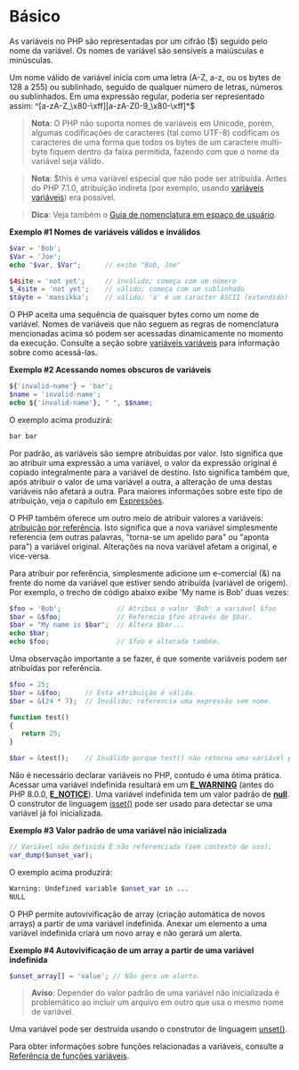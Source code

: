 # Básico

As variáveis no PHP são representadas por um cifrão ($) seguido pelo nome da variável. Os nomes de variável são sensíveis a maiúsculas e minúsculas.

Um nome válido de variável inicia com uma letra (A-Z, a-z, ou os bytes de 128 a 255) ou sublinhado, seguido de qualquer número de letras, números ou sublinhados. Em uma expressão regular, poderia ser representado assim: ^[a-zA-Z_\x80-\xff][a-zA-Z0-9_\x80-\xff]*$

> **Nota**: O PHP não suporta nomes de variáveis em Unicode, porém, algumas codificações de caracteres (tal como UTF-8) codificam os caracteres de uma forma que todos os bytes de um caractere multi-byte fiquem dentro da faixa permitida, fazendo com que o nome da variável seja válido.

> **Nota**: $this é uma variável especial que não pode ser atribuída. Antes do PHP 7.1.0, atribuição indireta (por exemplo, usando [variáveis variáveis](https://www.php.net/manual/pt_BR/language.variables.variable.php)) era possível.

> **Dica**: Veja também o [Guia de nomenclatura em espaço de usuário](https://www.php.net/manual/pt_BR/userlandnaming.php).

**Exemplo #1 Nomes de variáveis válidos e inválidos**

```php
$var = 'Bob';
$Var = 'Joe';
echo "$var, $Var";      // exibe "Bob, Joe"

$4site = 'not yet';     // inválido; começa com um número
$_4site = 'not yet';    // válido; começa com um sublinhado
$täyte = 'mansikka';    // válido; 'ä' é um caracter ASCII (extendido) 228
```

O PHP aceita uma sequência de quaisquer bytes como um nome de variável. Nomes de variáveis que não seguem as regras de nomenclatura mencionadas acima só podem ser acessadas dinamicamente no momento da execução. Consulte a seção sobre [variáveis variáveis](https://www.php.net/manual/pt_BR/language.variables.variable.php) para informação sobre como acessá-las.

**Exemplo #2 Acessando nomes obscuros de variáveis**

```php
${'invalid-name'} = 'bar';
$name = 'invalid-name';
echo ${'invalid-name'}, " ", $$name;
```

O exemplo acima produzirá:

```bash
bar bar
```

Por padrão, as variáveis são sempre atribuídas por valor. Isto significa que ao atribuir uma expressão a uma variável, o valor da expressão original é copiado integralmente para a variável de destino. Isto significa também que, após atribuir o valor de uma variável a outra, a alteração de uma destas variáveis não afetará a outra. Para maiores informações sobre este tipo de atribuição, veja o capítulo em [Expressões](https://www.php.net/manual/pt_BR/language.expressions.php).

O PHP também oferece um outro meio de atribuir valores a variáveis: [atribuição por referência](https://www.php.net/manual/pt_BR/language.references.php). Isto significa que a nova variável simplesmente referencia (em outras palavras, "torna-se um apelido para" ou "aponta para") a variável original. Alterações na nova variável afetam a original, e vice-versa.

Para atribuir por referência, simplesmente adicione um e-comercial (&) na frente do nome da variável que estiver sendo atribuída (variável de origem). Por exemplo, o trecho de código abaixo exibe 'My name is Bob' duas vezes:

```php
$foo = 'Bob';              // Atribui o valor 'Bob' a variável $foo
$bar = &$foo;              // Referecia $foo através de $bar.
$bar = "My name is $bar";  // Altera $bar...
echo $bar;
echo $foo;                 // $foo é alterada também.
```

Uma observação importante a se fazer, é que somente variáveis podem ser atribuídas por referência.

```php
$foo = 25;
$bar = &$foo;      // Esta atribuição é válida.
$bar = &(24 * 7);  // Inválido; referencia uma expressão sem nome.

function test()
{
   return 25;
}

$bar = &test();    // Inválido porque test() não retorna uma variável por referência.
```

Não é necessário declarar variáveis no PHP, contudo é uma ótima prática. Acessar uma variável indefinida resultará em um [**E_WARNING**](https://www.php.net/manual/pt_BR/errorfunc.constants.php#constant.e-warning) (antes do PHP 8.0.0, [**E_NOTICE**](https://www.php.net/manual/pt_BR/errorfunc.constants.php#constant.e-notice)). Uma variável indefinida tem um valor padrão de [**null**](https://www.php.net/manual/pt_BR/reserved.constants.php#constant.null). O construtor de linguagem [isset()](https://www.php.net/manual/pt_BR/function.isset.php) pode ser usado para detectar se uma variável já foi inicializada.

**Exemplo #3 Valor padrão de uma variável não inicializada**

```php
// Variável não definida E não referenciada (sem contexto de uso);
var_dump($unset_var);
```

O exemplo acima produzirá:

```bash
Warning: Undefined variable $unset_var in ...
NULL
```

O PHP permite autovivificação de array (criação automática de novos arrays) a partir de uma variável indefinida. Anexar um elemento a uma variável indefinida criará um novo array e não gerará um alerta.

**Exemplo #4 Autovivificação de um array a partir de uma variável indefinida**

```php
$unset_array[] = 'value'; // Não gera um alerta.
```

> **Aviso**: Depender do valor padrão de uma variável não inicializada é problemático ao incluir um arquivo em outro que usa o mesmo nome de variável.

Uma variável pode ser destruída usando o construtor de linguagem [unset()](https://www.php.net/manual/pt_BR/function.unset.php).

Para obter informações sobre funções relacionadas a variáveis, consulte a [Referência de funções variáveis](https://www.php.net/manual/pt_BR/ref.var.php).